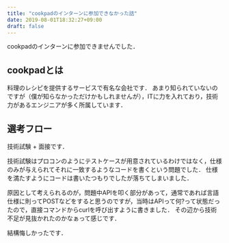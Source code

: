 ```yaml
---
title: "cookpadのインターンに参加できなかった話"
date: 2019-08-01T18:32:27+09:00
draft: false
---
```


cookpadのインターンに参加できませんでした．

## cookpadとは
料理のレシピを提供するサービスで有名な会社です．
あまり知られていないのですが（僕が知らなかっただけかもしれませんが），ITに力を入れており，技術力があるエンジニアが多く所属しています．

## 選考フロー
技術試験 + 面接です．

技術試験はプロコンのようにテストケースが用意されているわけではなく，仕様のみが与えられてそれに一致するようなコードを書くという問題でした．
仕様を満たすようにコードは書いたつもりでしたが落ちてしまいました．

原因として考えられるのが，問題中APIを叩く部分があって，通常であれば言語仕様に則ってPOSTなどをすると思うのですが，当時はAPIって何?って状態だったので，直接コマンドからcurlを呼び出すように書きました．
その辺から技術不足が見抜かれたのかなぁって感じです．

結構悔しかったです．
